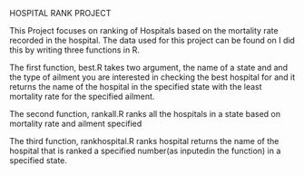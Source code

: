 HOSPITAL RANK PROJECT

This Project focuses on ranking of Hospitals based on the mortality rate recorded in the hospital. The data used for this project can be found on 
I did this by writing three functions in R.

The first function, best.R takes two argument, the name of a state and and the type of ailment you are interested in checking the best hospital for and
it returns the name of the hospital in the specified state with the least mortality rate for the specified ailment.

The second function, rankall.R ranks all the hospitals in a state based on mortality rate and ailment specified

The third function, rankhospital.R ranks hospital returns the name of the hospital that is ranked a specified number(as inputedin the function) in a specified state. 
